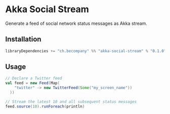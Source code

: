 # Akka Social Stream

Generate a feed of social network status messages as Akka stream.

## Installation

~~~ sbt
libraryDependencies += "ch.becompany" %% "akka-social-stream" % "0.1.0"
~~~

## Usage

~~~ scala
// Declare a Twitter feed
val feed = new Feed(Map(
    "twitter" -> new TwitterFeed(Some("my_screen_name"))
  ))

// Stream the latest 10 and all subsequent status messages
feed.source(10).runForeach(println)
~~~


